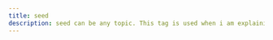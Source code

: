 ```yaml
---
title: seed
description: seed can be any topic. This tag is used when i am explaining a topic that i am intreseted in. The topic will have expansion scope. 
---
```


